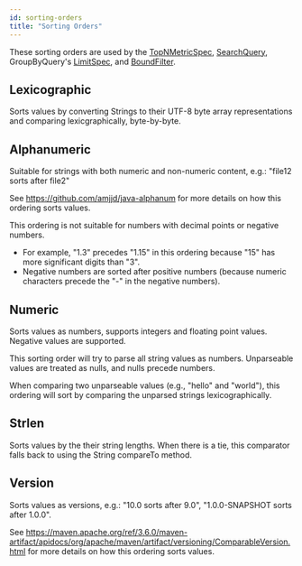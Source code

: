 ```yaml
---
id: sorting-orders
title: "Sorting Orders"
---
```


<!--
  ~ Licensed to the Apache Software Foundation (ASF) under one
  ~ or more contributor license agreements.  See the NOTICE file
  ~ distributed with this work for additional information
  ~ regarding copyright ownership.  The ASF licenses this file
  ~ to you under the Apache License, Version 2.0 (the
  ~ "License"); you may not use this file except in compliance
  ~ with the License.  You may obtain a copy of the License at
  ~
  ~   http://www.apache.org/licenses/LICENSE-2.0
  ~
  ~ Unless required by applicable law or agreed to in writing,
  ~ software distributed under the License is distributed on an
  ~ "AS IS" BASIS, WITHOUT WARRANTIES OR CONDITIONS OF ANY
  ~ KIND, either express or implied.  See the License for the
  ~ specific language governing permissions and limitations
  ~ under the License.
  -->


These sorting orders are used by the [TopNMetricSpec](./topnmetricspec.md), [SearchQuery](./searchquery.md), GroupByQuery's [LimitSpec](./limitspec.md), and [BoundFilter](./filters.html#bound-filter).

## Lexicographic
Sorts values by converting Strings to their UTF-8 byte array representations and comparing lexicgraphically, byte-by-byte.

## Alphanumeric
Suitable for strings with both numeric and non-numeric content, e.g.: "file12 sorts after file2"

See https://github.com/amjjd/java-alphanum for more details on how this ordering sorts values.

This ordering is not suitable for numbers with decimal points or negative numbers.
* For example, "1.3" precedes "1.15" in this ordering because "15" has more significant digits than "3".
* Negative numbers are sorted after positive numbers (because numeric characters precede the "-" in the negative numbers).

## Numeric
Sorts values as numbers, supports integers and floating point values. Negative values are supported.

This sorting order will try to parse all string values as numbers. Unparseable values are treated as nulls, and nulls precede numbers.

When comparing two unparseable values (e.g., "hello" and "world"), this ordering will sort by comparing the unparsed strings lexicographically.

## Strlen
Sorts values by the their string lengths. When there is a tie, this comparator falls back to using the String compareTo method.

## Version
Sorts values as versions, e.g.: "10.0 sorts after 9.0", "1.0.0-SNAPSHOT sorts after 1.0.0".

See https://maven.apache.org/ref/3.6.0/maven-artifact/apidocs/org/apache/maven/artifact/versioning/ComparableVersion.html for more details on how this ordering sorts values.